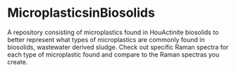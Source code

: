 # MicroplasticsinBiosolids
A repository consisting of microplastics found in HouActinite biosolids to better represent what types of microplastics are commonly found in biosolids, wastewater derived sludge.
Check out specific Raman spectra for each type of microplastic found and compare to the Raman spectras you create.

